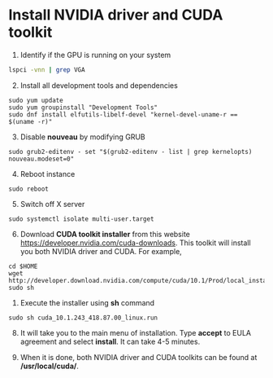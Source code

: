 # Install NVIDIA driver and CUDA toolkit


1. Identify if the GPU is running on your system
```sh
lspci -vnn | grep VGA
```

2. Install all development tools and dependencies
```
sudo yum update
sudo yum groupinstall "Development Tools"
sudo dnf install elfutils-libelf-devel "kernel-devel-uname-r == $(uname -r)"
```

3. Disable **nouveau** by modifying GRUB
```
sudo grub2-editenv - set "$(grub2-editenv - list | grep kernelopts) nouveau.modeset=0"
```

4. Reboot instance
```
sudo reboot
```

5. Switch off X server
```
sudo systemctl isolate multi-user.target
```

6. Download **CUDA toolkit installer** from this website https://developer.nvidia.com/cuda-downloads. This toolkit will install you both NVIDIA driver and CUDA. For example,
```
cd $HOME
wget http://developer.download.nvidia.com/compute/cuda/10.1/Prod/local_installers/cuda_10.1.243_418.87.00_linux.run
sudo sh 
```

1. Execute the installer using **sh** command
```
sudo sh cuda_10.1.243_418.87.00_linux.run
```

8. It will take you to the main menu of installation. Type **accept** to EULA agreement and select **install**. It can take 4-5 minutes.

9. When it is done, both NVIDIA driver and CUDA toolkits can be found at **/usr/local/cuda/**.